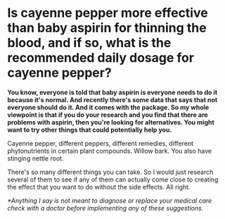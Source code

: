 # Is cayenne pepper more effective than baby aspirin for thinning the blood, and if so, what is the recommended daily dosage for cayenne pepper?

**You know, everyone is told that baby aspirin is everyone needs to do it because it's normal. And recently there's some data that says that not everyone should do it. And it comes with the package. So my whole viewpoint is that if you do your research and you find that there are problems with aspirin, then you're looking for alternatives. You might want to try other things that could potentially help you.**

Cayenne pepper, different peppers, different remedies, different phytonutrients in certain plant compounds. Willow bark. You also have stinging nettle root.

There's so many different things you can take. So I would just research several of them to see if any of them can actually come close to creating the effect that you want to do without the side effects. All right.

*\*Anything I say is not meant to diagnose or replace your medical care check with a doctor before implementing any of these suggestions.*